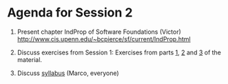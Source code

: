 # Agenda for Session 2

1. Present chapter IndProp of Software Foundations (Victor)
   http://www.cis.upenn.edu/~bcpierce/sf/current/IndProp.html
   
2. Discuss exercises from Session 1: 
   Exercises from parts [1](/exercises/ex1.v), [2](/exercises/ex2.v) and [3](/exercises/ex3.v) of the material.

3. Discuss [syllabus](/syllabus.md) (Marco, everyone)
    

